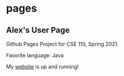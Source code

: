 # pages
## Alex's User Page
Github Pages Project for CSE 110, Spring 2021.

Favorite language: Java

My [website](https://woowho.github.io/cse110-pages/#introduction) is up and running!